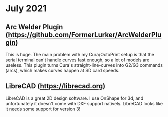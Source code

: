 # July 2021

## Arc Welder Plugin (https://github.com/FormerLurker/ArcWelderPlugin)

This is huge.  The main problem with my Cura/OctoPrint setup is that the serial terminal can't handle curves fast enough, so a lot of models are useless.
This plugin turns Cura's straight-line-curves into G2/G3 commands (arcs), which makes curves happen at SD card speeds.

## LibreCAD (https://librecad.org)

LibreCAD is a great 2D design software.  I use OnShape for 3d, and unfortunately it doesn't come with DXF support natively.
LibreCAD looks like it needs some support for version 3!
